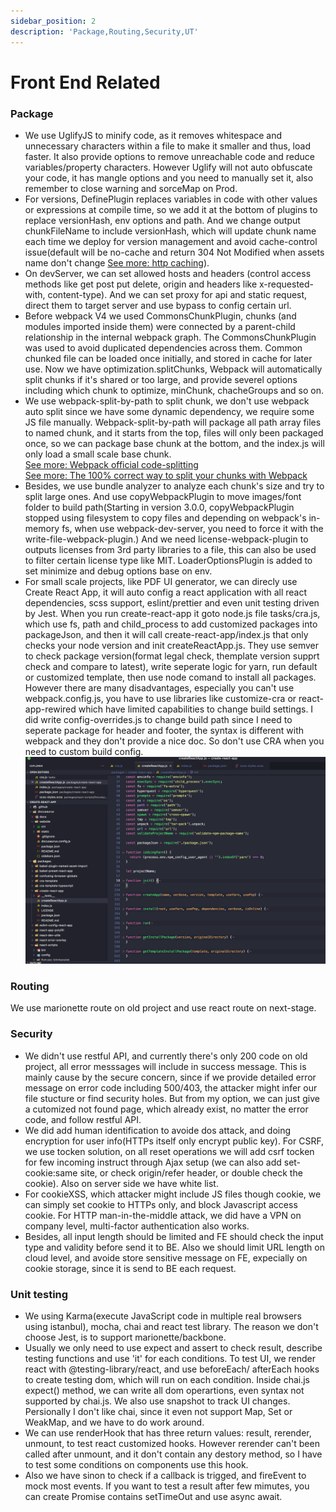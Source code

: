 ```yaml
---
sidebar_position: 2
description: 'Package,Routing,Security,UT'
---
```


# Front End Related
### Package
- We use UglifyJS to minify code, as it removes whitespace and unnecessary characters within a file to make it smaller and thus, load faster. It also provide options to remove unreachable code and reduce variables/property characters. However Uglify will not auto obfuscate your code, it has mangle options and you need to manually set it, also remember to close warning and sorceMap on Prod.  
- For versions,  DefinePlugin replaces variables in code with other values or expressions at compile time, so we add it at the bottom of plugins to replace versionHash, env options and path. And we change output chunkFileName to include versionHash, which will update chunk name each time we deploy for version management and avoid cache-control issue(default will be no-cache and return 304 Not Modified when assets name don't change [See more: http caching](https://developer.mozilla.org/en-US/docs/Web/HTTP/Caching)).  
- On devServer, we can set allowed hosts and headers (control access methods like get post put delete, origin and headers like x-requested-with, content-type). And we can set proxy for api and static request, direct them to target server and use bypass to config certain url.   
- Before webpack V4 we used CommonsChunkPlugin, chunks (and modules imported inside them) were connected by a parent-child relationship in the internal webpack graph. The CommonsChunkPlugin was used to avoid duplicated dependencies across them. Common chunked file can be loaded once initially, and stored in cache for later use.  Now we have optimization.splitChunks, Webpack will automatically split chunks if it's shared or too large, and provide severel options including which chunk to optimize, minChunk, chacheGroups and so on.    
- We use webpack-split-by-path to split chunk, we don't use webpack auto split since we have some dynamic dependency, we require some JS file manually. Webpack-split-by-path will package all path array files to named chunk, and it starts from the top, files will only been packaged once, so we can package base chunk at the bottom, and the index.js will only load a small scale base chunk.  
[See more: Webpack official code-splitting](https://webpack.js.org/guides/code-splitting/ )  
[See more: The 100% correct way to split your chunks with Webpack](https://medium.com/hackernoon/the-100-correct-way-to-split-your-chunks-with-webpack-f8a9df5b7758 )  
- Besides, we use bundle analyzer to analyze each chunk's size and try to split large ones. And use copyWebpackPlugin to move images/font folder to build path(Starting in version 3.0.0, copyWebpackPlugin stopped using filesystem to copy files and depending on webpack's in-memory fs, when use webpack-dev-server, you need to force it with the write-file-webpack-plugin.) And we need license-webpack-plugin to outputs licenses from 3rd party libraries to a file, this can also be used to filter certain license type like MIT. LoaderOptionsPlugin is added to set minimize and debug options base on env.
- For small scale projects, like PDF UI generator, we can direcly use Create React App, it will auto config a react application with all react dependencies, scss support, eslint/prettier and even unit testing driven by Jest. When you run create-react-app it goto node.js file tasks/cra.js, which use fs, path and child_process to add customized packages into packageJson, and then it will call create-react-app/index.js that only checks your node version and init createReactApp.js.  They use semver to check package version(format legal check, themplate version supprt check and compare to latest), write seperate logic for yarn, run default or customized template, then use node comand to install all packages.  However there are many disadvantages, especially you can't use webpack.config.js, you have to use libraries like customize-cra or react-app-rewired which have limited capabilities to change build settings.  I did write config-overrides.js to change build path since I need to seperate package for header and footer, the syntax is different with webpack and they don't provide a nice doc. So don't use CRA when you need to custom build config.
![createReactApp](../images/createReactApp.png)
### Routing
We use marionette route on old project and use react route on next-stage.
### Security
- We didn't use restful API, and currently there's only 200 code on old project, all error messsages will include in success message. This is mainly cause by the secure concern, since if we provide detailed error message on error code including 500/403, the attacker might infer our file stucture or find security holes. But from my option, we can just give a cutomized not found page, which already exist, no matter the error code, and follow restful API.
- We did add human identification to avoide dos attack, and doing encryption for user info(HTTPs itself only encrypt public key). For CSRF, we use tocken solution, on all reset operations we will add csrf tocken for few incoming instruct through Ajax setup (we can also add set-cookie:same site, or check origin/refer header, or double check the cookie). Also on server side we have white list.
- For cookieXSS, which attacker might include JS files though cookie, we can simply set cookie to HTTPs only, and block Javascript access cookie. For HTTP man-in-the-middle attack, we did have a VPN on company level, multi-factor authentication also works.
- Besides, all input length should be limited and FE should check the input type and validity before send it to BE. Also we should limit URL length on cloud level, and avoide store sensitive message on FE, expecially on cookie storage, since it is send to BE each request.
### Unit testing
 - We using Karma(execute JavaScript code in multiple real browsers using istanbul), mocha, chai and react test library. The reason we don't choose Jest, is to support marionette/backbone.
 - Usually we only need to use expect and assert to check result, describe testing functions and use 'it' for each conditions. To test UI, we render react with @testing-library/react, and use beforeEach/ afterEach hooks to create testing dom, which will run on each condition. Inside chai.js expect() method, we can write all dom operartions, even syntax not supported by chai.js. We also use snapshot to track UI changes. Persionally I don't like chai, since it even not support Map, Set or WeakMap, and we have to do work around.
 - We can use renderHook that has three return values: result, rerender, unmount, to test react customized hooks. However rerender can't been called after unmount, and it don't contain any destory method, so I have to test some conditions on components use this hook.
 - Also we have sinon to check if a callback is trigged, and fireEvent to mock most events. If you want to test a result after few mimutes, you can create Promise contains setTimeOut and use async await.

